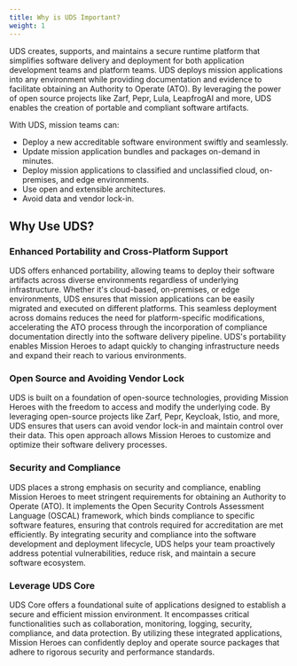 ```yaml
---
title: Why is UDS Important?
weight: 1
---
```


UDS creates, supports, and maintains a secure runtime platform that simplifies software delivery and deployment for both application development
teams and platform teams. UDS deploys mission applications into any environment while providing documentation and evidence to facilitate obtaining an Authority to Operate (ATO). By leveraging the power of open source projects like Zarf, Pepr, Lula, LeapfrogAI and more, UDS enables the creation of
portable and compliant
software artifacts.

With UDS, mission teams can:

- Deploy a new accreditable software environment swiftly and seamlessly.
- Update mission application bundles and packages on-demand in minutes.
- Deploy mission applications to classified and unclassified cloud, on-premises, and edge environments.
- Use open and extensible architectures.
- Avoid data and vendor lock-in.

## Why Use UDS?

### Enhanced Portability and Cross-Platform Support

UDS offers enhanced portability, allowing teams to deploy
their software artifacts across diverse environments regardless of underlying infrastructure. Whether it's cloud-based,
on-premises, or edge environments,
UDS ensures that mission applications can be easily migrated and executed on different platforms. This seamless deployment
across domains reduces the need for platform-specific modifications, accelerating the ATO process through the incorporation
of compliance documentation directly into the software delivery pipeline. UDS's portability
enables Mission Heroes to adapt quickly to changing infrastructure needs and expand their reach to various environments.

### Open Source and Avoiding Vendor Lock

UDS is built on a foundation of open-source technologies, providing Mission
Heroes with the freedom to access and modify the underlying code. By leveraging open-source projects like Zarf, Pepr,
Keycloak, Istio, and more, UDS ensures that users can avoid vendor lock-in and maintain control over their data. This open approach allows Mission Heroes to customize and optimize their software delivery processes.

### Security and Compliance

UDS places a strong emphasis on security and compliance, enabling Mission Heroes
to meet stringent requirements for obtaining an Authority to Operate (ATO). It implements the Open Security Controls
Assessment Language (OSCAL) framework, which binds compliance to specific software features, ensuring that controls
required for accreditation are met efficiently. By integrating security and compliance into the software development
and deployment lifecycle, UDS helps your team proactively address potential vulnerabilities, reduce risk,
and maintain a secure software ecosystem.

### Leverage UDS Core

UDS Core offers a foundational suite of applications designed to establish a secure and efficient mission environment. It encompasses critical functionalities such as collaboration, monitoring, logging, security, compliance, and data protection. By utilizing these integrated applications, Mission Heroes can confidently deploy and operate source packages that adhere to rigorous security and performance standards.
